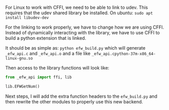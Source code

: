 For Linux to work with CFFI, we need to be able to link to udev.
This requires that the udev shared library be installed. On ubuntu: `sudo apt install libudev-dev`

For the linking to work properly, we have to change how we are using CFFI. Instead of dynamically interacting with the library, we have to use CFFI to build a python extension that is linked.

It should be as simple as: `python efw_build.py` which will generate `_efw_api.c` and `_efw_api.o` and a file like `_efw_api.cpython-37m-x86_64-linux-gnu.so`

Then access to the library functions will look like:
```python
from _efw_api import ffi, lib

lib.EFWGetNum()
```

Next steps, I will add the extra function headers to the `efw_build.py` and then rewrite the other modules to properly use this new backend.
